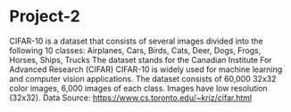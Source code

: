 # Project-2
CIFAR-10 is a dataset that consists of several images divided into the following 10 classes:  Airplanes, Cars, Birds, Cats, Deer, Dogs, Frogs, Horses, Ships, Trucks The dataset stands for the Canadian Institute For Advanced Research (CIFAR) CIFAR-10 is widely used for machine learning and computer vision applications.  The dataset consists of 60,000 32x32 color images, 6,000 images of each class. Images have low resolution (32x32).  Data Source: https://www.cs.toronto.edu/~kriz/cifar.html
